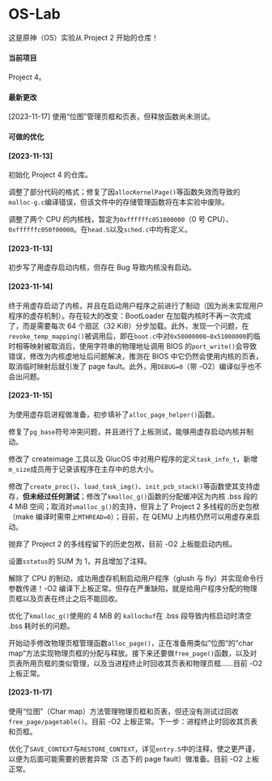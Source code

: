 # OS-Lab

这是原神（OS）实验从 Project 2 开始的仓库！

#### 当前项目

Project 4。

#### 最新更改

[2023-11-17] 使用“位图”管理页框和页表，但释放函数尚未测试。

#### 可做的优化



#### [2023-11-13]

  初始化 Project 4 的仓库。

  调整了部分代码的格式；修复了因`allocKernelPage()`等函数失效而导致的`malloc-g.c`编译错误，但该文件中的存储管理函数将在本实验中废除。

  调整了两个 CPU 的内核栈，暂定为`0xffffffc051000000`（0 号 CPU）、`0xffffffc050f00000`。在`head.S`以及`sched.c`中均有定义。

#### [2023-11-13]

  初步写了用虚存启动内核，但存在 Bug 导致内核没有启动。

#### [2023-11-14]

  终于用虚存启动了内核，并且在启动用户程序之前进行了制动（因为尚未实现用户程序的虚存机制）。存在较大的改变：BootLoader 在加载内核时不再一次完成了，而是需要每次 64 个扇区（32 KiB）分步加载。此外，发现一个问题，在`revoke_temp_mapping()`被调用后，即在`boot.c`中对`0x50000000~0x51000000`的临时相等映射被取消后，使用字符串的物理地址调用 BIOS 的`port_write()`会导致错误，修改为内核虚地址后问题解决，推测在 BIOS 中它仍然会使用内核的页表，取消临时映射后就引发了 page fault。此外，用`DEBUG=0`（带 -O2）编译似乎也不会出问题。

#### [2023-11-15]

  为使用虚存启进程做准备，初步填补了`alloc_page_helper()`函数。

  修复了`pg_base`符号冲突问题，并且进行了上板测试，能够用虚存启动内核并制动。

  修改了 createimage 工具以及 GlucOS 中对用户程序的定义`task_info_t`，新增`m_size`成员用于记录该程序在主存中的总大小。

  修改了`create_proc()`、`load_task_img()`、`init_pcb_stack()`等函数使其支持虚存，**但未经过任何测试**；修改了`kmalloc_g()`函数的分配缓冲区为内核 .bss 段的 4 MiB 空间；取消对`umalloc_g()`的支持，但背上了 Project 2 多线程的历史包袱（make 编译时需带上`MTHREAD=0`）；目前，在 QEMU 上内核仍然可以用虚存来启动。

  抛弃了 Project 2 的多线程留下的历史包袱，目前 -O2 上板能启动内核。

  设置`sstatus`的 SUM 为 1，并且增加了注释。

  解除了 CPU 的制动，成功用虚存机制启动用户程序（glush 与 fly）并实现命令行参数传递！-O2 编译下上板正常。但存在严重缺陷，就是给用户程序分配的物理页框以及页表在终止之后不能回收。

  优化了`kmalloc_g()`使用的 4 MiB 的 `kallocbuf`在 .bss 段导致内核启动时清空 .bss 耗时长的问题。

  开始动手修改物理页框管理函数`alloc_page()`，正在准备用类似”位图“的”char map“方法实现物理页框的分配与释放。接下来还要做`free_page()`函数，以及对页表所用页框的类似管理，以及当进程终止时回收其页表和物理页框……目前 -O2 上板正常。

#### [2023-11-17]

  使用“位图”（Char map）方法管理物理页框和页表，但还没有测试过回收`free_page/pagetable()`。目前 -O2 上板正常。下一步：进程终止时回收其页表和页框。

  优化了`SAVE_CONTEXT`与`RESTORE_CONTEXT`，详见`entry.S`中的注释，使之更严谨，以便为后面可能需要的嵌套异常（S 态下的 page fault）做准备。目前 -O2 上板正常。



